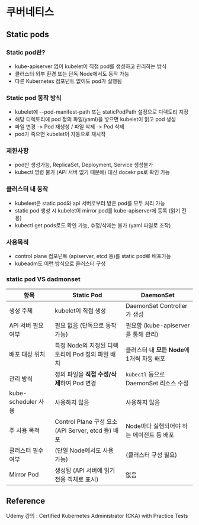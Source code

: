 # 쿠버네티스

## Static pods

### Static pod란?
- kube-apiserver 없이 kubelet이 직접 pod를 생성하고 관리하는 방식
- 클러스터 외부 환경 또는 단독 Node에서도 동작 가능
- 다른 Kubernetes 컴포넌트 없이도 pod가 실행됨

### Static pod 동작 방식
- kubelet에 --pod-manifest-path 또는 staticPodPath 설정으로 디렉토리 지정
- 해당 디렉토리에 pod 정의 파일(yaml)을 넣으면 kubelet이 읽고 pod 생성
- 파일 변경 -> Pod 재생성 / 파일 삭제 -> Pod 삭제
- pod가 죽으면 kubelet이 자동으로 재시작

### 제한사항
- pod만 생성가능, ReplicaSet, Deployment, Service 생성불가
- kubectl 명령 불가 (API 서버 없기 때문에) 대신 docekr ps로 확인 가능

### 클러스터 내 동작
- kubeleet은 static pod와 api 서버로부터 받은 pod를 모두 처리 가능
- static pod 생성 시 kubelet이 mirror pod를 kube-apiserver에 등록 (읽기 전용)
- kubectl get pods로도 확인 가능, 수정/삭제는 불가 (yaml 파일로 조작)

### 사용목적
- control plane 컴포넌트 (apiserver, etcd 등)를 static pod로 배포가능
- kubeadm도 이런 방식으로 클러스터 구성

### static pod VS dadmonset
| 항목               | Static Pod                                                                 | DaemonSet                                                                 |
|--------------------|------------------------------------------------------------------------------|---------------------------------------------------------------------------|
| 생성 주체          | kubelet이 직접 생성                                                        | DaemonSet Controller가 생성                                               |
| API 서버 필요 여부 | 필요 없음 (단독으로 동작 가능)                                             | 필요함 (kube-apiserver를 통해 관리)                                      |
| 배포 대상 위치     | 특정 Node의 지정된 디렉토리에 Pod 정의 파일 배치                            | 클러스터 내 **모든 Node**에 1개씩 자동 배포                              |
| 관리 방식          | 정의 파일을 **직접 수정/삭제**하여 Pod 변경                                 | `kubectl` 등으로 DaemonSet 리소스 수정                                   |
| kube-scheduler 사용| 사용하지 않음                                                               | 사용하지 않음                                                             |
| 주 사용 목적       | Control Plane 구성 요소(API Server, etcd 등) 배포                          | Node마다 실행되어야 하는 에이전트 등 배포                                 |
| 클러스터 필수 여부 | (단일 Node에서도 사용 가능)                                              | (클러스터 구성 필요)                                                   |
| Mirror Pod         | 생성됨 (API 서버에 읽기 전용 객체로 표시)                                   | 없음                                                                      |
## Reference
Udemy 강의 : Certified Kubernetes Administrator (CKA) with Practice Tests